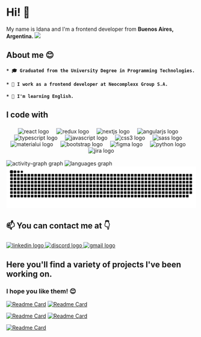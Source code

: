<h1 align="left">Hi! 👋 </h1>

My name is Idana and I'm a frontend developer from  <b>Buenos Aires, Argentina. <img src="https://upload.wikimedia.org/wikipedia/commons/thumb/1/1a/Flag_of_Argentina.svg/1200px-Flag_of_Argentina.svg.png" width="17" /></b> </p>


## About me 😊

<h4 align="left">
    
    * 🎓 Graduated from the University Degree in Programming Technologies.

    * 💼 I work as a frontend developer at Neocomplexx Group S.A.

    * 🌱 I'm learning English.


## I code with
###
<div align="center">
  <img src="https://skillicons.dev/icons?i=react" height="40" alt="react logo"  />
  <img width="12" />
  <img src="https://skillicons.dev/icons?i=redux" height="40" alt="redux logo"  />
  <img width="12" />
  <img src="https://skillicons.dev/icons?i=nextjs" height="40" alt="nextjs logo"  />
  <img width="12" />
  <img src="https://skillicons.dev/icons?i=angular" height="40" alt="angularjs logo"  />
  <img width="12" />
  <img src="https://skillicons.dev/icons?i=ts" height="40" alt="typescript logo"  />
  <img width="12" />
  <img src="https://skillicons.dev/icons?i=js" height="40" alt="javascript logo"  />
  <img width="12" />
  <img src="https://skillicons.dev/icons?i=css" height="40" alt="css3 logo"  />
  <img width="12" />
  <img src="https://skillicons.dev/icons?i=sass" height="40" alt="sass logo"  />
  <img width="12" />
  <img src="https://cdn.simpleicons.org/mui/007FFF" height="40" alt="materialui logo"  />
  <img width="12" />
  <img src="https://cdn.jsdelivr.net/gh/devicons/devicon/icons/bootstrap/bootstrap-original.svg" height="40" alt="bootstrap logo"  />
  <img width="12" />
  <img src="https://skillicons.dev/icons?i=figma" height="40" alt="figma logo"  />
  <img width="12" />
  <img src="https://skillicons.dev/icons?i=py" height="40" alt="python logo"  />
  <img width="12" />
  <img src="https://cdn.simpleicons.org/jira/0052CC" height="40" alt="jira logo"  />
</div>
<br clear="both">

<div align="left">
  <img src="https://github-readme-activity-graph.vercel.app/graph?username=idanawagner&radius=16&theme=nightowl&area=true&order=5" height="215" alt="activity-graph graph"  />
  <img src="https://github-readme-stats.vercel.app/api/top-langs?username=idanawagner&locale=en&hide_title=false&layout=compact&card_width=320&langs_count=6&theme=nightowl&hide_border=false&order=2" height="157" alt="languages graph"  />
</div>
<img src="https://raw.githubusercontent.com/idanawagner/idanawagner/output/snake.svg" alt="Snake animation" />

## 📫 You can contact me at 👇

###

<div align="left">
  <a href="https://www.linkedin.com/in/idanawagnercabrera/" target="_blank">
    <img src="https://img.shields.io/static/v1?message=LinkedIn&logo=linkedin&label=&color=0077B5&logoColor=white&labelColor=&style=for-the-badge" height="30" alt="linkedin logo"  />
  </a>
  <a href="http://discordapp.com/users/950789403184345128" target="_blank">
    <img src="https://img.shields.io/static/v1?message=Discord&logo=discord&label=&color=7289DA&logoColor=white&labelColor=&style=for-the-badge" height="30" alt="discord logo"  />
  </a>
  <a href="idanawagner@gmail.com" target="_blank">
    <img src="https://img.shields.io/static/v1?message=Gmail&logo=gmail&label=&color=D14836&logoColor=white&labelColor=&style=for-the-badge" height="30" alt="gmail logo"  />
  </a>
</div>

## Here you'll find a variety of projects I've been working on.
###
<h3 align="left">I hope you like them! 😊</h3>

[![Readme Card](https://github-readme-stats.vercel.app/api/pin/?username=idanawagner&repo=AdministradorPP&theme=nightowl&hide_border=false)](https://github.com/idanawagner/AdministradorPP)
[![Readme Card](https://github-readme-stats.vercel.app/api/pin/?username=idanawagner&repo=coursesAdministrator&theme=nightowl&hide_border=false)](https://github.com/idanawagner/coursesAdministrator)

[![Readme Card](https://github-readme-stats.vercel.app/api/pin/?username=idanawagner&repo=rebelStickers&theme=nightowl&hide_border=false)](https://github.com/idanawagner/rebelStickers)
[![Readme Card](https://github-readme-stats.vercel.app/api/pin/?username=idanawagner&repo=babyBom&theme=nightowl&hide_border=false)](https://github.com/idanawagner/babyBom)

[![Readme Card](https://github-readme-stats.vercel.app/api/pin/?username=idanawagner&repo=proyectoInformatico-grupo17&theme=nightowl&hide_border=false)](https://github.com/idanawagner/proyectoInformatico-grupo17)

